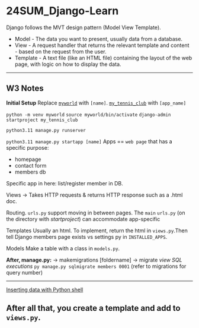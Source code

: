 # 24SUM_Django-Learn
Django follows the MVT design pattern (Model View Template).

- Model - The data you want to present, usually data from a database.
- View - A request handler that returns the relevant template and content - based on the request from the user.
- Template - A text file (like an HTML file) containing the layout of the web page, with logic on how to display the data.

-----

## W3 Notes

**Initial Setup**
Replace [``myworld``](command:_github.copilot.openRelativePath?%5B%7B%22scheme%22%3A%22file%22%2C%22authority%22%3A%22%22%2C%22path%22%3A%22%2FUsers%2Fcvk%2FDownloads%2F%5BCODE%5D%20Local%20Projects%2F24SUM_Django-Learn%2Fmyworld%22%2C%22query%22%3A%22%22%2C%22fragment%22%3A%22%22%7D%5D "/Users/cvk/Downloads/[CODE] Local Projects/24SUM_Django-Learn/myworld") with `[name]`. [``my_tennis_club``](command:_github.copilot.openRelativePath?%5B%7B%22scheme%22%3A%22file%22%2C%22authority%22%3A%22%22%2C%22path%22%3A%22%2FUsers%2Fcvk%2FDownloads%2F%5BCODE%5D%20Local%20Projects%2F24SUM_Django-Learn%2Fmy_tennis_club%22%2C%22query%22%3A%22%22%2C%22fragment%22%3A%22%22%7D%5D "/Users/cvk/Downloads/[CODE] Local Projects/24SUM_Django-Learn/my_tennis_club") with `[app_name]`

`python -m venv myworld`
`source myworld/bin/activate`
`django-admin startproject my_tennis_club`


`python3.11 manage.py runserver`

`python3.11 manage.py startapp [name]`
Apps == `web page` that has a specific purpose:
- homepage
- contact form
- members db

Specific app in here: list/register member in DB.

Views -> Takes HTTP requests & returns HTTP response such as a .html doc.

Routing.
`urls.py` support moving in between pages. The `main` `urls.py` (on the directory with *startproject*) can accommodate app-specific

Templates
Usually an html. To implement, return the html in `views.py`.Then tell Django members page exists vs settings py in `INSTALLED_APPS`.

Models
Make a table with a class in `models.py`.

**After, manage.py:**
-> makemigrations [foldername]
-> migrate
*view SQL executions*
`py manage.py sqlmigrate members 0001` (refer to migrations for query number)

----
[Inserting data with Python shell](https://www.w3schools.com/django/django_insert_data.php)

After all that, you create a template and add to `views.py`.
----